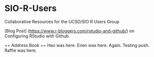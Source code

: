 # SIO-R-Users
Collaborative Resources for the UCSD/SIO R Users Group

[Blog Post] (https://www.r-bloggers.com/rstudio-and-github/) on Configuring RStudio with Github 

== Address Book ==
Hao was here.
Eiren was here. Again. Testing push.
Raffie was here.